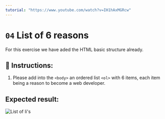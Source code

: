 ```yaml
---
tutorial: "https://www.youtube.com/watch?v=IH1hAxMGRcw"
---
```


# `04` List of 6 reasons

For this exercise we have aded the HTML basic structure already.

## 📝 Instructions:

1. Please add into the `<body>` an ordered list `<ol>` with 6 items, each item being a reason to become a web developer.

## Expected result:

![List of li's](../../.learn/assets/04-list-of-reasons.png?raw=true)
